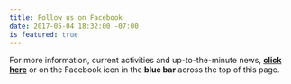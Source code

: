 ```yaml
---
title: Follow us on Facebook
date: 2017-05-04 18:32:00 -07:00
is featured: true
---
```


 
 
 
For more information, current activities and up-to-the-minute news, **[click here](https://www.facebook.com/groups/498900883613777/)** or on the Facebook icon in the **blue bar** across the top of this page.